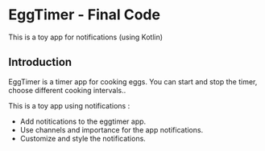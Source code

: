 EggTimer - Final Code 
=========================================================================

This is a toy app for notifications (using Kotlin)

Introduction
------------

EggTimer is a timer app for cooking eggs.
You can start and stop the timer, choose different cooking intervals.. 

This is a toy app  using notifications :

* Add notitications to the eggtimer app.
* Use channels and importance for the app notifications. 
* Customize and style the notifications.






